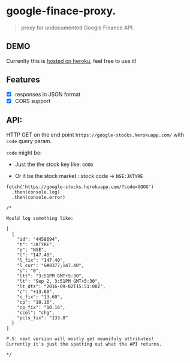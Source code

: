 # google-finace-proxy.
> proxy for undocumented Google Finance API.

## DEMO

Currenlty this is [hosted on heroku](https://google-stocks.herokuapp.com/), feel free to use it! 

## Features

* [X] responses in JSON format
* [X] CORS support

## API:

HTTP GET on the end point `https://google-stocks.herokuapp.com/` with `code` query param. 

`code` might be:

* Just the the stock key like: `GOOG`

* Or it be the stock market : stock code -> `NSE:JKTYRE`

```
fetch('https://google-stocks.herokuapp.com/?code=GOOG')
  .then(console.log)
  .then(console.error)

/*

Would log something like:

[
  {
    "id": "4458694",
    "t": "JKTYRE",
    "e": "NSE",
    "l": "147.40",
    "l_fix": "147.40",
    "l_cur": "&#8377;147.40",
    "s": "0",
    "ltt": "3:51PM GMT+5:30",
    "lt": "Sep 2, 3:51PM GMT+5:30",
    "lt_dts": "2016-09-02T15:51:00Z",
    "c": "+13.60",
    "c_fix": "13.60",
    "cp": "10.16",
    "cp_fix": "10.16",
    "ccol": "chg",
    "pcls_fix": "133.8"
  }
]

P.S: next version will mostly get meanifuly attributes! 
Currently it's just the spatting out what the API returns.

*/
```
